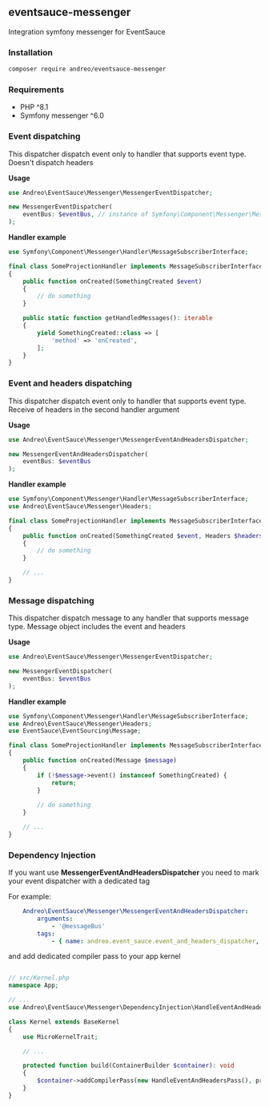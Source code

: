 ## eventsauce-messenger

Integration symfony messenger for EventSauce

### Installation

```bash
composer require andreo/eventsauce-messenger
```

### Requirements

- PHP ^8.1
- Symfony messenger ^6.0

### Event dispatching

This dispatcher dispatch event only to handler that supports event type.
Doesn't dispatch headers

**Usage**

```php
use Andreo\EventSauce\Messenger\MessengerEventDispatcher;

new MessengerEventDispatcher(
    eventBus: $eventBus, // instance of Symfony\Component\Messenger\MessageBusInterface
);
```

**Handler example**

```php
use Symfony\Component\Messenger\Handler\MessageSubscriberInterface;

final class SomeProjectionHandler implements MessageSubscriberInterface
{
    public function onCreated(SomethingCreated $event)
    {
        // do something
    }

    public static function getHandledMessages(): iterable
    {
        yield SomethingCreated::class => [
            'method' => 'onCreated',
        ];
    }
}
```

### Event and headers dispatching

This dispatcher dispatch event only to handler that supports event type.
Receive of headers in the second handler argument

**Usage**

```php
use Andreo\EventSauce\Messenger\MessengerEventAndHeadersDispatcher;

new MessengerEventAndHeadersDispatcher(
    eventBus: $eventBus
);
```

**Handler example**

```php
use Symfony\Component\Messenger\Handler\MessageSubscriberInterface;
use Andreo\EventSauce\Messenger\Headers;

final class SomeProjectionHandler implements MessageSubscriberInterface
{
    public function onCreated(SomethingCreated $event, Headers $headers)
    {
        // do something
    }

    // ...
}
```

### Message dispatching

This dispatcher dispatch message to any handler that supports message type.
Message object includes the event and headers

**Usage**

```php
use Andreo\EventSauce\Messenger\MessengerEventDispatcher;

new MessengerEventDispatcher(
    eventBus: $eventBus
);
```

**Handler example**

```php
use Symfony\Component\Messenger\Handler\MessageSubscriberInterface;
use Andreo\EventSauce\Messenger\Headers;
use EventSauce\EventSourcing\Message;

final class SomeProjectionHandler implements MessageSubscriberInterface
{
    public function onCreated(Message $message)
    {
        if (!$message->event() instanceof SomethingCreated) {
            return;
        }
        
        // do something
    }

    // ...
}
```

### Dependency Injection

If you want use **MessengerEventAndHeadersDispatcher**
you need to mark your event dispatcher with a dedicated tag

For example:

```yaml
    Andreo\EventSauce\Messenger\MessengerEventAndHeadersDispatcher:
        arguments:
            - '@messageBus'
        tags:
            - { name: andreo.event_sauce.event_and_headers_dispatcher, bus: messageBus }
```

and add dedicated compiler pass to your app kernel

```php

// src/Kernel.php
namespace App;

// ...
use Andreo\EventSauce\Messenger\DependencyInjection\HandleEventAndHeadersPass;

class Kernel extends BaseKernel
{
    use MicroKernelTrait;

    // ...

    protected function build(ContainerBuilder $container): void
    {
        $container->addCompilerPass(new HandleEventAndHeadersPass(), priority: -10);
    }
}

```